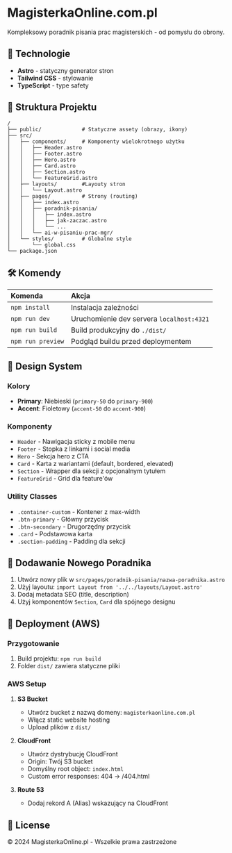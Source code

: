 # MagisterkaOnline.com.pl

Kompleksowy poradnik pisania prac magisterskich - od pomysłu do obrony.

## 🚀 Technologie

- **Astro** - statyczny generator stron
- **Tailwind CSS** - stylowanie
- **TypeScript** - type safety

## 📁 Struktura Projektu

```
/
├── public/             # Statyczne assety (obrazy, ikony)
├── src/
│   ├── components/     # Komponenty wielokrotnego użytku
│   │   ├── Header.astro
│   │   ├── Footer.astro
│   │   ├── Hero.astro
│   │   ├── Card.astro
│   │   ├── Section.astro
│   │   └── FeatureGrid.astro
│   ├── layouts/        #Layouty stron
│   │   └── Layout.astro
│   ├── pages/          # Strony (routing)
│   │   ├── index.astro
│   │   ├── poradnik-pisania/
│   │   │   ├── index.astro
│   │   │   ├── jak-zaczac.astro
│   │   │   └── ...
│   │   └── ai-w-pisaniu-prac-mgr/
│   └── styles/         # Globalne style
│       └── global.css
└── package.json
```

## 🛠️ Komendy

| Komenda           | Akcja                                     |
| :---------------- | :---------------------------------------- |
| `npm install`     | Instalacja zależności                     |
| `npm run dev`     | Uruchomienie dev servera `localhost:4321` |
| `npm run build`   | Build produkcyjny do `./dist/`            |
| `npm run preview` | Podgląd buildu przed deploymentem         |

## 🎨 Design System

### Kolory

- **Primary**: Niebieski (`primary-50` do `primary-900`)
- **Accent**: Fioletowy (`accent-50` do `accent-900`)

### Komponenty

- `Header` - Nawigacja sticky z mobile menu
- `Footer` - Stopka z linkami i social media
- `Hero` - Sekcja hero z CTA
- `Card` - Karta z wariantami (default, bordered, elevated)
- `Section` - Wrapper dla sekcji z opcjonalnym tytułem
- `FeatureGrid` - Grid dla feature'ów

### Utility Classes

- `.container-custom` - Kontener z max-width
- `.btn-primary` - Główny przycisk
- `.btn-secondary` - Drugorzędny przycisk
- `.card` - Podstawowa karta
- `.section-padding` - Padding dla sekcji

## 📝 Dodawanie Nowego Poradnika

1. Utwórz nowy plik w `src/pages/poradnik-pisania/nazwa-poradnika.astro`
2. Użyj layoutu: `import Layout from '../../layouts/Layout.astro'`
3. Dodaj metadata SEO (title, description)
4. Użyj komponentów `Section`, `Card` dla spójnego designu

## 🚀 Deployment (AWS)

### Przygotowanie

1. Build projektu: `npm run build`
2. Folder `dist/` zawiera statyczne pliki

### AWS Setup

1. **S3 Bucket**

   - Utwórz bucket z nazwą domeny: `magisterkaonline.com.pl`
   - Włącz static website hosting
   - Upload plików z `dist/`

2. **CloudFront**

   - Utwórz dystrybucję CloudFront
   - Origin: Twój S3 bucket
   - Domyślny root object: `index.html`
   - Custom error responses: 404 → /404.html

3. **Route 53**
   - Dodaj rekord A (Alias) wskazujący na CloudFront

## 📄 License

© 2024 MagisterkaOnline.pl - Wszelkie prawa zastrzeżone
